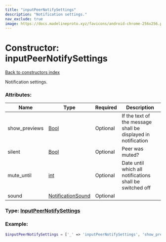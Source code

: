 ```yaml
---
title: "inputPeerNotifySettings"
description: "Notification settings."
nav_exclude: true
image: https://docs.madelineproto.xyz/favicons/android-chrome-256x256.png
---
```

# Constructor: inputPeerNotifySettings  
[Back to constructors index](/API_docs/constructors/index.html)



Notification settings.

### Attributes:

| Name     |    Type       | Required | Description |
|----------|---------------|----------|-------------|
|show\_previews|[Bool](/API_docs/types/Bool.html) | Optional|If the text of the message shall be displayed in notification|
|silent|[Bool](/API_docs/types/Bool.html) | Optional|Peer was muted?|
|mute\_until|[int](/API_docs/types/int.html) | Optional|Date until which all notifications shall be switched off|
|sound|[NotificationSound](/API_docs/types/NotificationSound.html) | Optional|



### Type: [InputPeerNotifySettings](/API_docs/types/InputPeerNotifySettings.html)


### Example:

```php
$inputPeerNotifySettings = ['_' => 'inputPeerNotifySettings', 'show_previews' => Bool, 'silent' => Bool, 'mute_until' => int, 'sound' => NotificationSound];
```  
